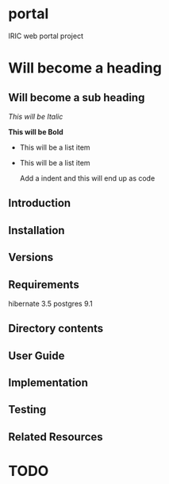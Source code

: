 portal
======

IRIC web portal project


Will become a heading
==============

Will become a sub heading
--------------

*This will be Italic*

**This will be Bold**

- This will be a list item
- This will be a list item

    Add a indent and this will end up as code
    
    

Introduction
------------

Installation
------------

Versions
--------

Requirements
------------

hibernate 3.5
postgres 9.1

Directory contents
------------------

User Guide
----------

Implementation
--------------

Testing
-------

Related Resources
-----------------

TODO
====
   
